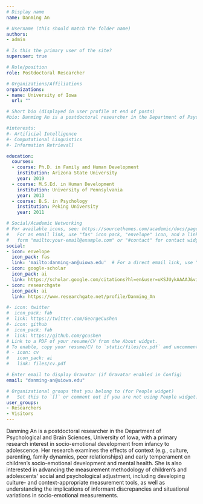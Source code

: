 ```yaml
---
# Display name
name: Danming An

# Username (this should match the folder name)
authors:
- admin

# Is this the primary user of the site?
superuser: true

# Role/position
role: Postdoctoral Researcher

# Organizations/Affiliations
organizations:
- name: University of Iowa
  url: ""

# Short bio (displayed in user profile at end of posts)
#bio: Danming An is a postdoctoral researcher in the Department of Psychological and Brain Sciences, University of Iowa, with a primary #research interest in socio-emotional development from infancy to adolescence. Her research examines the effects of context (e.g., #culture, parenting, family dynamics, peer relationships) and early temperament on children’s socio-emotional development and mental #health. She is also interested in advancing the measurement methodology of children’s and adolescents' social and psychological #adjustment, including developing culture- and context-appropriate measurement tools, as well as understanding the implications of #informant discrepancies and situational variations in socio-emotional measurements.

#interests:
#- Artificial Intelligence
#- Computational Linguistics
#- Information Retrieval]

education:
  courses:
  - course: Ph.D. in Family and Human Development
    institution: Arizona State University
    year: 2019
  - course: M.S.Ed. in Human Development
    institution: University of Pennsylvania
    year: 2013
  - course: B.S. in Psychology
    institution: Peking University
    year: 2011

# Social/Academic Networking
# For available icons, see: https://sourcethemes.com/academic/docs/page-builder/#icons
#   For an email link, use "fas" icon pack, "envelope" icon, and a link in the
#   form "mailto:your-email@example.com" or "#contact" for contact widget.
social:
- icon: envelope
  icon_pack: fas
  link: 'mailto:danming-an@uiowa.edu'  # For a direct email link, use "mailto:test@example.org".
- icon: google-scholar
  icon_pack: ai
  link: https://scholar.google.com/citations?hl=en&user=uKSJUykAAAAJ&view_op=list_works&sortby=pubdate
- icon: researchgate
  icon_pack: ai
  link: https://www.researchgate.net/profile/Danming_An

#- icon: twitter
#  icon_pack: fab
#  link: https://twitter.com/GeorgeCushen
#- icon: github
#  icon_pack: fab
#  link: https://github.com/gcushen
# Link to a PDF of your resume/CV from the About widget.
# To enable, copy your resume/CV to `static/files/cv.pdf` and uncomment the lines below.
# - icon: cv
#   icon_pack: ai
#   link: files/cv.pdf

# Enter email to display Gravatar (if Gravatar enabled in Config)
email: "danming-an@uiowa.edu"

# Organizational groups that you belong to (for People widget)
#   Set this to `[]` or comment out if you are not using People widget.
user_groups:
- Researchers
- Visitors
---
```


Danming An is a postdoctoral researcher in the Department of Psychological and Brain Sciences, University of Iowa, with a primary research interest in socio-emotional development from infancy to adolescence. Her research examines the effects of context (e.g., culture, parenting, family dynamics, peer relationships) and early temperament on children’s socio-emotional development and mental health. She is also interested in advancing the measurement methodology of children’s and adolescents' social and psychological adjustment, including developing culture- and context-appropriate measurement tools, as well as understanding the implications of informant discrepancies and situational variations in socio-emotional measurements.
